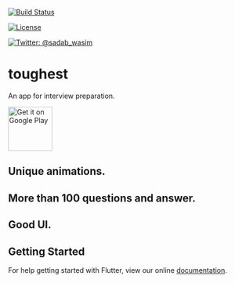 
[![Build Status](https://api.cirrus-ci.com/github/MDSADABWASIM/Toughest.svg)](https://cirrus-ci.com/github/MDSADABWASIM/Toughest)

[![License](https://img.shields.io/badge/license-MIT-green.svg?style=flat)](https://github.com/fastlane/fastlane/blob/master/LICENSE)

[![Twitter: @sadab_wasim](https://img.shields.io/badge/contact-@sadab_wasim-blue.svg?style=flat)](https://twitter.com/sadab_wasim)

# toughest
An app for interview preparation.

<a href='https://play.google.com/store/apps/details?id=tricky.questions'><img alt='Get it on Google Play' src='https://play.google.com/intl/en_us/badges/images/generic/en_badge_web_generic.png' height=90px/></a>



## Unique animations.
## More than 100 questions and answer.
## Good UI.

## Getting Started

For help getting started with Flutter, view our online
[documentation](https://flutter.io/).
